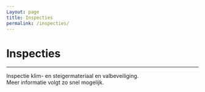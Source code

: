 ```yaml
---
Layout: page
title: Inspecties
permalink: /inspecties/
---
```


# Inspecties

***

Inspectie klim- en steigermateriaal en valbeveiliging.  
Meer informatie volgt zo snel mogelijk.